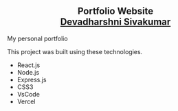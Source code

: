 <h2 align="center">
  Portfolio Website <br/>
  <a href="https://soumyajit.vercel.app/" target="_blank">Devadharshni Sivakumar</a>
</h2>



My personal portfolio 

This project was built using these technologies.

- React.js
- Node.js
- Express.js
- CSS3
- VsCode
- Vercel

